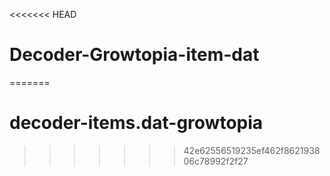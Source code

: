 <<<<<<< HEAD
# Decoder-Growtopia-item-dat
=======
# decoder-items.dat-growtopia
>>>>>>> 42e62556519235ef462f862193806c78992f2f27
